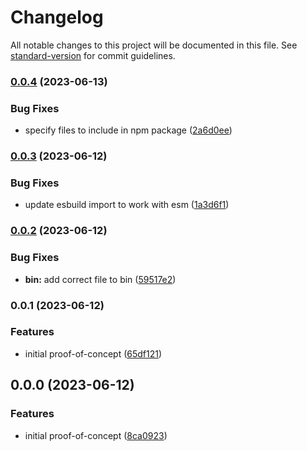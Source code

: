 # Changelog

All notable changes to this project will be documented in this file. See [standard-version](https://github.com/conventional-changelog/standard-version) for commit guidelines.

### [0.0.4](https://github.com/fa7ad/bondler/compare/v0.0.3...v0.0.4) (2023-06-13)


### Bug Fixes

* specify files to include in npm package ([2a6d0ee](https://github.com/fa7ad/bondler/commit/2a6d0eea82baa08c554118251bcfdd2bfb45e5f7))

### [0.0.3](https://github.com/fa7ad/bondler/compare/v0.0.2...v0.0.3) (2023-06-12)


### Bug Fixes

* update esbuild import to work with esm ([1a3d6f1](https://github.com/fa7ad/bondler/commit/1a3d6f14a3afd2712d0062f1ff6b899534128e27))

### [0.0.2](https://github.com/fa7ad/bondler/compare/v0.0.1...v0.0.2) (2023-06-12)


### Bug Fixes

* **bin:** add correct file to bin ([59517e2](https://github.com/fa7ad/bondler/commit/59517e27892d3a5f7076d949b2f8dcd1b10a2800))

### 0.0.1 (2023-06-12)


### Features

* initial proof-of-concept ([65df121](https://github.com/fa7ad/bondler/commit/65df1211fb9e1d5ac06c07690494b94ff5055b55))

## 0.0.0 (2023-06-12)


### Features

* initial proof-of-concept ([8ca0923](https://github.com/fa7ad/bondler/commit/8ca09239320e6eda777dbc2a012ea40e5e34da20))
